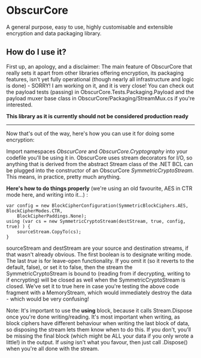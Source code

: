ObscurCore
==========

A general purpose, easy to use, highly customisable and extensible encryption and data packaging library.

How do I use it?
----------------

First up, an apology, and a disclaimer: The main feature of ObscurCore that really sets it apart from other libraries offering encryption, its packaging features, isn't yet fully operational (though nearly all infrastructure and logic is done) - SORRY! I am working on it, and it is very close! You can check out the payload tests (passing) in ObscurCore.Tests.Packaging.Payload and the payload muxer base class in ObscurCore/Packaging/StreamMux.cs if you're interested.

**This library as it is currently should not be considered production ready**

*****

Now that's out of the way, here's how you can use it for doing some encryption:

Import namespaces *ObscurCore* and *ObscurCore.Cryptography* into your codefile you'll be using it in.
ObscurCore uses stream decorators for I/O, so anything that is derived from the abstract Stream class of the .NET BCL can be plugged into the constructor of an ObscurCore *SymmetricCryptoStream*. This means, in practice, pretty much anything.

**Here's how to do things properly** (we're using an old favourite, AES in CTR mode here, and writing into it...) :

	var config = new BlockCipherConfiguration(SymmetricBlockCiphers.AES, BlockCipherModes.CTR,
		BlockCipherPaddings.None);
	using (var cs = new SymmetricCryptoStream(destStream, true, config, true) ) {
		sourceStream.CopyTo(cs);
	}

sourceStream and destStream are your source and destination streams, if that wasn't already obvious.
The first boolean is to designate writing mode.
The last *true* is for leave-open functionality.
If you omit it (so it reverts to the default, false), or set it to false, then the stream the SymmetricCryptoStream is bound to (reading from if decrypting, writing to if encrypting) will be closed as well when the SymmetricCryptoStream is closed.
We've set it to true here in case you're testing the above code fragment with a MemoryStream, which would immediately destroy the data - which would be very confusing!

Note: It's important to use the **using** block, because it calls Stream.Dispose once you're done writing/reading. It's most important when writing, as block ciphers have different behaviour when writing the last block of data, so disposing the stream lets them know when to do this. If you don't, you'll be missing the final block (which might be ALL your data if you only wrote a little!) in the output. If *using* isn't what you favour, then just call .Dispose() when you're all done with the stream.
